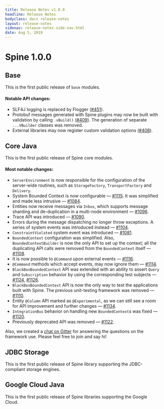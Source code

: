 ```yaml
---
title: Release Notes v1.0.0
headline: Release Notes
bodyclass: docs release-notes
layout: release-notes
sidenav: release-notes-side-nav.html
date: Aug 5, 2019
---
```


# Spine 1.0.0

## Base

This is the first public release of `base` modules.

#### Notable API changes:

- SLF4J logging is replaced by Flogger ([#451]({{site.base_repo}}/pull/451)).
- Protobuf messages generated with Spine plugins may now be built with validation by 
calling `.vBuild()` ([#409]({{site.base_repo}}/pull/409)). The generation of separate `...VBuilder` 
classes was removed.
- External libraries may now register custom validation options ([#408]({{site.base_repo}}/pull/408)).

## Core Java

This is the first public release of Spine core modules.

#### Most notable changes:

- `ServerEnvironment` is now responsible for the configuration of the server-wide routines, such 
as `StorageFactory`, `TransportFactory` and `Delivery`.
- System Bounded Context is now configurable — [#1115]({{site.core_java_repo}}/pull/1115). It was 
simplified and made less intrusive — [#1084]({{site.core_java_repo}}/pull/1084).
- Entities now receive messages via `Inbox`, which supports message sharding and de-duplication 
in a multi-node environment — [#1096]({{site.core_java_repo}}/pull/1096).
- Trace API was introduced — [#1090]({{site.core_java_repo}}/pull/1090).
- Errors during the message dispatching no longer throw exceptions. A series of system events 
was introduced instead — [#1104]({{site.core_java_repo}}/pull/1104).
- `ConstraintViolated` system event was introduced — [#1081]({{site.core_java_repo}}/pull/1081).
- `BoundedContext` configuration was simplified. Also, `BoundedContextBuilder` is now the only API 
to set up the context; all the duplicating API calls were removed from the `BoundedContext` 
itself — [#1108]({{site.core_java_repo}}/pull/1108).
- It is now possible to `@Command` upon external events — [#1116]({{site.core_java_repo}}/pull/1116). 
- `@Command` methods which accept events, may now ignore them — [#1114]({{site.core_java_repo}}/pull/1114).
- `BlackBoxBoundedContext` API was extended with an ability to assert `Query` and `Subscription` 
behavior by using the corresponding test subjects — [#1124]({{site.core_java_repo}}/pull/1124), 
[#1126]({{site.core_java_repo}}/pull/1126).
- `BlackBoxBoundedContext` API is now the only way to test the applications built with Spine. 
The previous unit-testing framework was removed — [#1110]({{site.core_java_repo}}/pull/1110).
- Entity `@Column` API marked as `@Experimental`, as we can still see a room for API improvement 
and further changes — [#1134]({{site.core_java_repo}}/pull/1134).
- `IntegrationBus` behavior on handling new `BoundedContext`s was fixed — [#1120]({{site.core_java_repo}}/pull/1120).
- Previously deprecated API was removed — [#1122]({{site.core_java_repo}}/pull/1122).

Also, we created a [chat on Gitter](https://gitter.im/{{site.gitter_username}}) for answering 
the questions on the framework use. Please feel free to join and say hi!

## JDBC Storage

This is the first public release of Spine library supporting the JDBC-compliant storage engines.

## Google Cloud Java

This is the first public release of Spine libraries supporting the Google Cloud.
